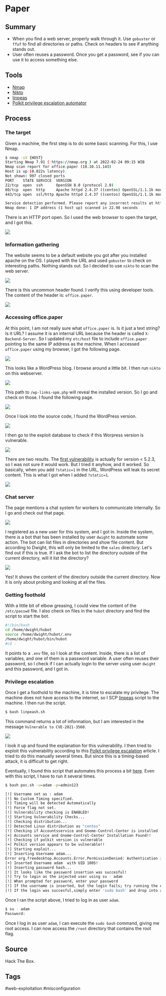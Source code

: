 # Paper

## Summary

* When you find a web server, properly walk through it. Use `gobuster` or `ffuf` to find all directories or paths. Check on headers to see if anything stands out.
* User often reuses a password. Once you get a password, see if you can use it to access something else.

## Tools

* [Nmap](https://nmap.org/)
* [Nikto](https://cirt.net/Nikto2)
* [linpeas](https://github.com/carlospolop/PEASS-ng/tree/master/linPEAS)
* [Polkit privilege escalation automator](https://github.com/secnigma/CVE-2021-3560-Polkit-Privilege-Esclation)

## Process

### The target

Given a machine, the first step is to do some basic scanning. For this, I use Nmap.

```bash
$ nmap -sV {HOST}
Starting Nmap 7.91 ( https://nmap.org ) at 2022-02-24 09:15 WIB
Nmap scan report for office.paper (10.10.11.143)
Host is up (0.022s latency).
Not shown: 997 closed ports
PORT    STATE SERVICE  VERSION
22/tcp  open  ssh      OpenSSH 8.0 (protocol 2.0)
80/tcp  open  http     Apache httpd 2.4.37 ((centos) OpenSSL/1.1.1k mod_fcgid/2.3.9)
443/tcp open  ssl/http Apache httpd 2.4.37 ((centos) OpenSSL/1.1.1k mod_fcgid/2.3.9)

Service detection performed. Please report any incorrect results at https://nmap.org/submit/ .
Nmap done: 1 IP address (1 host up) scanned in 22.98 seconds
```

There is an HTTP port open. So I used the web browser to open the target, and I got this.

![](media/paper-target.png)

### Information gathering

The website seems to be a default website you got after you installed apache on the OS. I played with the URL and used `gobuster` to check on interesting paths. Nothing stands out. So I decided to use `nikto` to scan the web server.

![](media/paper-nikto-1.png)

There is this uncommon header found. I verify this using developer tools. The content of the header is: `office.paper`.

![](media/paper-header.png)

### Accessing office.paper

At this point, I am not really sure what `office.paper` is. Is it just a text string? Is it URL? I assume it is an internal URL because the header is called `X-Backend-Server`. So I updated my `etc/host` file to include `office.paper` pointing to the same IP address as the machine. When I accessed `office.paper` using my browser, I got the following page.

![](media/paper-office.png)

This looks like a WordPress blog. I browse around a little bit. I then run `nikto` on this webserver.

![](media/paper-nikto-2.png)

This path to `/wp-links-opm.php` will reveal the installed version. So I go and check on those. I found the following page.

![](media/paper-opml.png)

Once I look into the source code, I found the WordPress version.

![](media/paper-opml-source.png)

I then go to the exploit database to check if this Worpress version is vulnerable.

![](media/paper-exploit-db-wordpress.png)

There are two results. The [first vulnerability](https://www.exploit-db.com/exploits/47690) is actually for version < 5.2.3, so I was not sure it would work. But I tried it anyhow, and it worked. So basically, when you add `?static=1` in the URL, WordPress will leak its secret content. This is what I got when I added `?static=1`.

![](media/paper-office-static.png)

### Chat server

The page mentions a chat system for workers to communicate internally. So I go and check out that page.

![](media/paper-rocket.png)

I registered as a new user for this system, and I got in. Inside the system, there is a bot that has been installed by user `dwight` to automate some action. The bot can list files in directories and show file content. But according to Dwight, this will only be limited to the `sales` directory. Let's find out if this is true. If I ask the bot to list the directory outside of the current directory, will it list the directory?

![](media/paper-hubot.png)

Yes! It shows the content of the directory outside the current directory. Now it is only about probing and looking at all the files.

### Getting foothold

With a little bit of elbow greasing, I could view the content of the `/etc/passwd` file. I also check on files in the `hubot` directory and find the script to start the bot. 

```bash
#!/bin/bash
cd /home/dwight/hubot
source /home/dwight/hubot/.env
/home/dwight/hubot/bin/hubot
#cd -
```

It points to a `.env` file, so I look at the content. Inside, there is a list of variables, and one of them is a password variable. A user often reuses their password, so I check if I can actually login to the server using user `dwight` and this password, and I got in.

### Privilege escalation

Once I get a foothold to the machine, it is time to escalate my privilege. The machine does not have access to the internet, so I SCP [linpeas](https://github.com/carlospolop/PEASS-ng/tree/master/linPEAS) script to the machine. I then run the script.

```bash
$ bash linpeash.sh
```

This command returns a lot of information, but I am interested in the message `Vulnerable to CVE-2021-3560`. 

![](media/paper-linpeas.png)

I look it up and found the explanation for this vulnerability. I then tried to exploit this vulnerability according to this [Polkit privilege escalation](https://github.blog/2021-06-10-privilege-escalation-polkit-root-on-linux-with-bug/) article. I tried to do this manually several times. But since this is a timing-based attack, it is difficult to get right. 

Eventually, I found this script that automates this process a bit [here](https://github.com/secnigma/CVE-2021-3560-Polkit-Privilege-Esclation). Even with this script, I have to run it several times. 

```bash
$ bash poc.sh -u=adam -p=admin123

[!] Username set as : adam
[!] No Custom Timing specified.
[!] Timing will be detected Automatically
[!] Force flag not set.
[!] Vulnerability checking is ENABLED!
[!] Starting Vulnerability Checks...
[!] Checking distribution...
[!] Detected Linux distribution as "centos"
[!] Checking if Accountsservice and Gnome-Control-Center is installed
[+] Accounts service and Gnome-Control-Center Installation Found!!
[!] Checking if polkit version is vulnerable
[+] Polkit version appears to be vulnerable!!
[!] Starting exploit...
[!] Inserting Username adam...
Error org.freedesktop.Accounts.Error.PermissionDenied: Authentication is required
[+] Inserted Username adam  with UID 1005!
[!] Inserting password hash...
[!] It looks like the password insertion was succesful!
[!] Try to login as the injected user using su - adam
[!] When prompted for password, enter your password
[!] If the username is inserted, but the login fails; try running the exploit again.
[!] If the login was succesful,simply enter 'sudo bash' and drop into a root shell!
```
Once I ran the script above, I tried to log in as user `adam`. 

```bash
$ su - adam
Password: 
```
Once I log in as user `adam`, I can execute the `sudo bash` command, giving me root access. I can now access the `/root` directory that contains the root flag.

## Source
Hack The Box.

## Tags
#web-exploitation #misconfiguration
